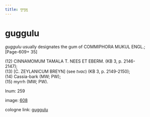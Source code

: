 ```yaml
---
title: गुग्गुलु
---
```


# guggulu

<i>guggulu</i>  usually designates the gum of <bot>COMMIPHORA MUKUL ENGL.</bot>; [Page-609+ 35] <div n="P" />(12) <bot>CINNAMOMUM TAMALA T. NEES ET EBERM.</bot> (KB 3, p. 2146- <div n="lb" />2147); <div n="P" />(13) [<bot>C. ZEYLANICUM BREYN</bot>] (see <i>tvac</i>) (KB 3, p. 2149-2150); <div n="P" />(14) Cassia-bark (MW; PW); <div n="P" />(15) myrrh (MW; PW).

lnum: 259

image: [608](https://www.sanskrit-lexicon.uni-koeln.de/scans/csl-apidev/servepdf.php?dict=snp&page=608)

cologne link: [guggulu](https://sanskrit-lexicon.uni-koeln.de/scans/csl-apidev/getword.php?dict=snp&key=guggulu)

